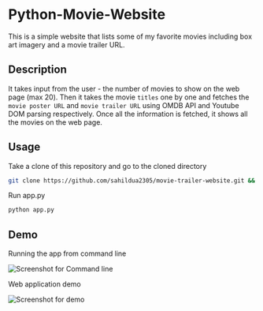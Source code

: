 # Python-Movie-Website

This is a simple website that lists some of my favorite movies including box art imagery and a movie trailer URL.

## Description
It takes input from the user - the number of movies to show on the web page (max 20). Then it takes the movie `titles` one by one and fetches the `movie poster URL` and `movie trailer URL` using OMDB API and Youtube DOM parsing respectively. Once all the information is fetched, it shows all the movies on the web page.

## Usage

Take a clone of this repository and go to the cloned directory
```bash
git clone https://github.com/sahildua2305/movie-trailer-website.git && cd movie-trailer-website
```

Run app.py
```bash
python app.py
```

## Demo

Running the app from command line

![Screenshot for Command line](/screenshots/command-line.png?raw=true "Command line")

Web application demo

![Screenshot for demo](/screenshots/demo.png?raw=true "Demo")
